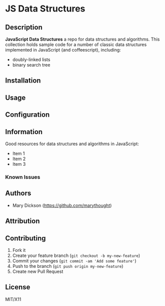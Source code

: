 # JS Data Structures


## Description
**JavaScript Data Structures** a repo for data structures and algorithms. This collection holds sample code for a number of classic data structures implemented in JavaScript (and coffeescript), including:

* doubly-linked lists
* binary search tree

## Installation

## Usage

## Configuration

## Information

Good resources for data structures and algorithms in JavaScript:
* Item 1
* Item 2
* Item 3

### Known Issues

## Authors

* Mary Dickson (https://github.com/marythought)

## Attribution

## Contributing

1. Fork it
2. Create your feature branch (`git checkout -b my-new-feature`)
3. Commit your changes (`git commit -am 'Add some feature'`)
4. Push to the branch (`git push origin my-new-feature`)
5. Create new Pull Request

## License

MIT/X11
